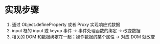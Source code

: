 # 实现步骤

1. 通过 Object.defineProperty 或者 Proxy 实现响应式数据
2. input 框的 input 或 keyup 事件 -> 事件处理函数的绑定 -> 改变数据
3. 相关的 DOM 和数据绑定在一起；操作数据的某个属性 -> 对应 DOM 就改变
